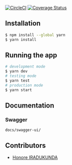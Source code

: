 [![CircleCI](https://circleci.com/gh/atlp-rwanda/elites-bn-be/tree/dev.svg?style=svg)](https://circleci.com/gh/atlp-rwanda/elites-bn-be/tree/dev)
[![Coverage Status](https://coveralls.io/repos/github/atlp-rwanda/elites-bn-be/badge.svg?branch=circleci-project-setup)](https://coveralls.io/github/atlp-rwanda/elites-bn-be?branch=circleci-project-setup)
## Installation

```bash
$ npm install --global yarn
$ yarn install
```

## Running the app

```bash
# development mode
$ yarn dev
# testing mode
$ yarn test
# production mode
$ yarn start
```

## Documentation

### Swagger

```
docs/swagger-ui/
```

## Contributors

- [Honore IRADUKUNDA](https://github.com/ihonore)
